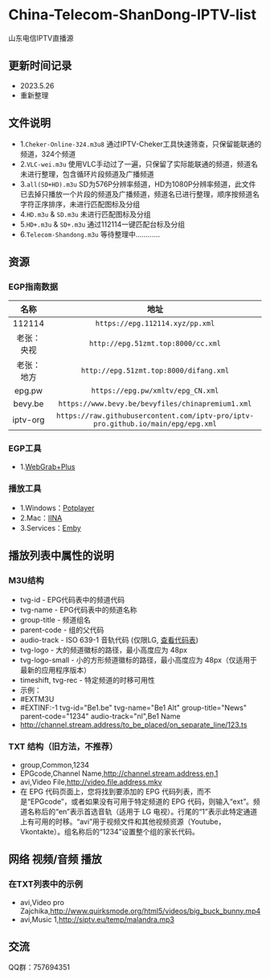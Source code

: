 # China-Telecom-ShanDong-IPTV-list

山东电信IPTV直播源

## 更新时间记录

* 2023.5.26
* 重新整理

## 文件说明

* 1.`Cheker-Online-324.m3u8` 通过IPTV-Cheker工具快速筛查，只保留能联通的频道，324个频道
* 2.`VLC-wei.m3u` 使用VLC手动过了一遍，只保留了实际能联通的频道，频道名未进行整理，包含循环片段频道及广播频道
* 3.`all(SD+HD).m3u` SD为576P分辨率频道，HD为1080P分辨率频道，此文件已去掉只播放一个片段的频道及广播频道，频道名已进行整理，顺序按频道名字符正序排序，未进行匹配图标及分组
* 4.`HD.m3u` & `SD.m3u` 未进行匹配图标及分组
* 5.`HD+.m3u` & `SD+.m3u` 通过112114一键匹配台标及分组
* 6.`Telecom-Shandong.m3u` 等待整理中…………

## 资源

### EGP指南数据

| 名称 | 地址 |
|:--------:|:-------------:|
| 112114 | `https://epg.112114.xyz/pp.xml` |
| 老张：央视 | `http://epg.51zmt.top:8000/cc.xml` |
| 老张：地方 | `http://epg.51zmt.top:8000/difang.xml` |
| epg.pw | `https://epg.pw/xmltv/epg_CN.xml` |
| bevy.be | `https://www.bevy.be/bevyfiles/chinapremium1.xml` |
| iptv-org | `https://raw.githubusercontent.com/iptv-pro/iptv-pro.github.io/main/epg/epg.xml` |

### EGP工具

* 1.[WebGrab+Plus](http://webgrabplus.com/download)

### 播放工具

* 1.Windows：[Potplayer](http://potplayer.tv/)
* 2.Mac：[IINA](https://www.iina.io/)
* 3.Services：[Emby](https://emby.media/)

## 播放列表中属性的说明

### M3U结构

* tvg-id - EPG代码表中的频道代码
* tvg-name - EPG代码表中的频道名称
* group-title - 频道组名
* parent-code - 组的父代码
* audio-track - ISO 639-1 音轨代码 (仅限LG, [查看代码表](http://www.loc.gov/standards/iso639-2/php/code_list.php))
* tvg-logo - 大的频道徽标的路径，最小高度应为 48px
* tvg-logo-small - 小的方形频道徽标的路径，最小高度应为 48px（仅适用于最新的应用程序版本）
* timeshift, tvg-rec - 特定频道的时移可用性
* 示例：
* #EXTM3U
* #EXTINF:-1 tvg-id="Be1.be" tvg-name="Be1 Alt" group-title="News" parent-code="1234" audio-track="nl",Be1 Name
* <http://channel.stream.address/to_be_placed/on_separate_line/123.ts>

### TXT 结构（旧方法，不推荐）

* group,Common,1234
* EPGcode,Channel Name,<http://channel.stream.address,en,1>
* avi,Video File,<http://video.file.address.mkv>
* 在 EPG 代码页面上，您将找到要添加的 EPG 代码列表，而不是“EPGcode”，或者如果没有可用于特定频道的 EPG 代码，则输入“ext”。频道名称后的“en”表示首选音轨（适用于 LG 电视）。行尾的“1”表示此特定通道上有可用的时移。“avi”用于视频文件和其他视频资源（Youtube，Vkontakte）。组名称后的“1234”设置整个组的家长代码。

## 网络 视频/音频 播放

### 在TXT列表中的示例

* avi,Video pro Zajchika,<http://www.quirksmode.org/html5/videos/big_buck_bunny.mp4>
* avi,Music 1,<http://siptv.eu/temp/malandra.mp3>

## 交流

QQ群：757694351

